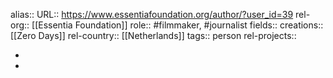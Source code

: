 alias::
URL:: https://www.essentiafoundation.org/author/?user_id=39
rel-org:: [[Essentia Foundation]]
role:: #filmmaker, #journalist
fields::
creations:: [[Zero Days]]
rel-country:: [[Netherlands]]
tags:: person
rel-projects::


-
-
